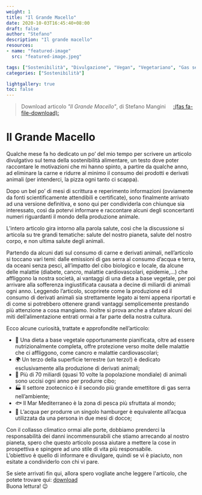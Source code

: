 ```yaml
---
weight: 1
title: "Il Grande Macello"
date: 2020-10-03T16:45:40+08:00
draft: false
author: "Stefano"
description: "Il grande macello"
resources:
- name: "featured-image"
  src: "featured-image.jpeg"

tags: ["Sostenibilità", "Divulgazione", "Vegan", "Vegetariano", "Gas serra", "Cambiamenti Climatici"]
categories: ["Sostenibilità"]

lightgallery: true
toc: false
---
```


> Download articolo _"Il Grande Macello"_, di Stefano Mangini &nbsp; &nbsp;  [:(fas fa-file-download):](/documents/ilgrandemacello.pdf)

# Il Grande Macello

Qualche mese fa ho dedicato un po’ del mio tempo per scrivere un articolo divulgativo sul tema della sostenibilità alimentare, un testo dove poter raccontare le motivazioni che mi hanno spinto, a partire da qualche anno, ad eliminare la carne e ridurre al minimo il consumo dei prodotti e derivati animali (per intenderci, la pizza ogni tanto ci scappa).  

Dopo un bel po’ di mesi di scrittura e reperimento informazioni (ovviamente da fonti scientificamente attendibili e certificate), sono finalmente arrivato ad una versione definitiva, e sono qui per condividerla con chiunque sia interessato, così da potervi informare e raccontare alcuni degli sconcertanti numeri riguardanti il mondo della produzione animale.  

L’intero articolo gira intorno alla parola salute, così che la discussione si articola su tre grandi tematiche: salute del nostro pianeta, salute del nostro corpo, e non ultima salute degli animali.  

Partendo da alcuni dati sul consumo di carne e derivati animali, nell’articolo si toccano vari temi: dalle emissioni di gas serra al consumo d’acqua e terra, da oceani senza pesci, all’impatto del cibo biologico e locale, da alcune delle malattie (diabete, cancro, malattie cardiovascolari, epidemie,…) che affliggono la nostra società, ai vantaggi di una dieta a base vegetale, per poi arrivare alla sofferenza ingiustificata causata a decine di miliardi di animali ogni anno.
Leggendo l’articolo, scoprirete come la produzione ed il consumo di derivati animali sia strettamente legato ai temi appena riportati e di come si potrebbero ottenere grandi vantaggi semplicemente prestando più attenzione a cosa mangiamo. Inoltre si prova anche a sfatare alcuni dei miti dell’alimentazione entrati ormai a far parte della nostra cultura.   

Ecco alcune curiosità, trattate e approfondite nell’articolo:  

- 🌱   Una dieta a base vegetale opportunamente pianificata, oltre ad essere nutrizionalmente completa, offre protezione verso molte delle malattie che ci affliggono, come cancro e malattie cardiovascolari;  
- 🌍   Un terzo della superficie terrestre (un terzo!) è dedicato esclusivamente alla produzione di derivati animali;   
- 🐄   Più di 70 miliardi (quasi 10 volte la popolazione mondiale) di animali sono uccisi ogni anno per produrre cibo;    
- 🏭   Il settore zootecnico è il secondo più grande emettitore di gas serra nell’ambiente;  
- 🐟   Il Mar Mediterraneo è la zona di pesca più sfruttata al mondo;  
- 🍔   L’acqua per produrre un singolo hamburger è equivalente all’acqua utilizzata da una persona in due mesi di docce;  

Con il collasso climatico ormai alle porte, dobbiamo prenderci la responsabilità dei danni incommensurabili che stiamo arrecando al nostro pianeta, spero che questo articolo possa aiutare a mettere la cose in prospettiva e spingere ad uno stile di vita più responsabile.  
L’obiettivo è quello di informare e divulgare, quindi se vi è piaciuto, non esitate a condividerlo con chi vi pare.  

Se siete arrivati fin qui, allora spero vogliate anche leggere l'articolo, che potete trovare qui: [download](/documents/ilgrandemacello.pdf)  
Buona lettura! :wink:
